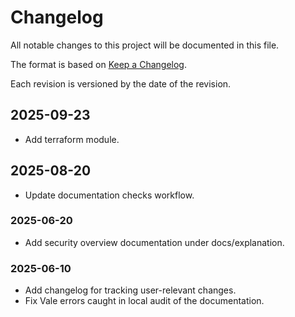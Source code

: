 # Changelog

All notable changes to this project will be documented in this file.

The format is based on [Keep a Changelog](https://keepachangelog.com/en/1.1.0/).

Each revision is versioned by the date of the revision.

## 2025-09-23

- Add terraform module.

## 2025-08-20

- Update documentation checks workflow.

### 2025-06-20

- Add security overview documentation under docs/explanation.

### 2025-06-10

- Add changelog for tracking user-relevant changes.
- Fix Vale errors caught in local audit of the documentation.
